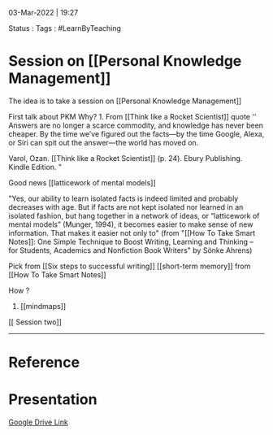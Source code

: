 03-Mar-2022 | 19:27

Status : 
Tags : #LearnByTeaching 




# Session on [[Personal Knowledge Management]]

The idea is to take a session on [[Personal Knowledge Management]]

First talk about PKM
Why?
	1. From [[Think like a Rocket Scientist]]  quote '' Answers are no longer a scarce commodity, and knowledge has never been cheaper. By the time we’ve figured out the facts—by the time Google, Alexa, or Siri can spit out the answer—the world has moved on.

Varol, Ozan. [[Think like a Rocket Scientist]] (p. 24). Ebury Publishing. Kindle Edition.  "


Good news
[[latticework of mental models]]

"Yes, our ability to learn isolated facts is indeed limited and probably decreases with age. But if facts are not kept isolated nor learned in an isolated fashion, but hang together in a network of ideas, or “latticework of mental models” (Munger, 1994), it becomes easier to make sense of new information. That makes it easier not only to" (from "[[How To Take Smart Notes]]: One Simple Technique to Boost Writing, Learning and Thinking – for Students, Academics and Nonfiction Book Writers" by Sönke Ahrens)


Pick from [[Six steps to successful writing]] [[short-term memory]] from [[How To Take Smart Notes]] 

How ? 

1. [[mindmaps]]


[[ Session two]]

---

# Reference



# Presentation

[Google Drive Link](https://bit.ly/pkm-folder)
